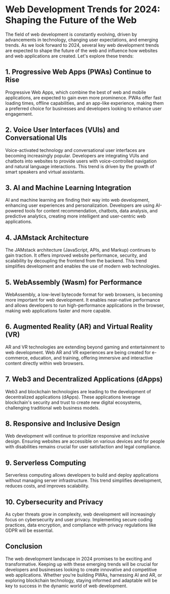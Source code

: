 # Web Development Trends for 2024: Shaping the Future of the Web

The field of web development is constantly evolving, driven by advancements in technology, changing user expectations, and emerging trends. As we look forward to 2024, several key web development trends are expected to shape the future of the web and influence how websites and web applications are created. Let's explore these trends:

## 1. **Progressive Web Apps (PWAs) Continue to Rise**

Progressive Web Apps, which combine the best of web and mobile applications, are expected to gain even more prominence. PWAs offer fast loading times, offline capabilities, and an app-like experience, making them a preferred choice for businesses and developers looking to enhance user engagement.

## 2. **Voice User Interfaces (VUIs) and Conversational UIs**

Voice-activated technology and conversational user interfaces are becoming increasingly popular. Developers are integrating VUIs and chatbots into websites to provide users with voice-controlled navigation and natural language interactions. This trend is driven by the growth of smart speakers and virtual assistants.

## 3. **AI and Machine Learning Integration**

AI and machine learning are finding their way into web development, enhancing user experiences and personalization. Developers are using AI-powered tools for content recommendation, chatbots, data analysis, and predictive analytics, creating more intelligent and user-centric web applications.

## 4. **JAMstack Architecture**

The JAMstack architecture (JavaScript, APIs, and Markup) continues to gain traction. It offers improved website performance, security, and scalability by decoupling the frontend from the backend. This trend simplifies development and enables the use of modern web technologies.

## 5. **WebAssembly (Wasm) for Performance**

WebAssembly, a low-level bytecode format for web browsers, is becoming more important for web development. It enables near-native performance and allows developers to run high-performance applications in the browser, making web applications faster and more capable.

## 6. **Augmented Reality (AR) and Virtual Reality (VR)**

AR and VR technologies are extending beyond gaming and entertainment to web development. Web AR and VR experiences are being created for e-commerce, education, and training, offering immersive and interactive content directly within web browsers.

## 7. **Web3 and Decentralized Applications (dApps)**

Web3 and blockchain technologies are leading to the development of decentralized applications (dApps). These applications leverage blockchain's security and trust to create new digital ecosystems, challenging traditional web business models.

## 8. **Responsive and Inclusive Design**

Web development will continue to prioritize responsive and inclusive design. Ensuring websites are accessible on various devices and for people with disabilities remains crucial for user satisfaction and legal compliance.

## 9. **Serverless Computing**

Serverless computing allows developers to build and deploy applications without managing server infrastructure. This trend simplifies development, reduces costs, and improves scalability.

## 10. **Cybersecurity and Privacy**

As cyber threats grow in complexity, web development will increasingly focus on cybersecurity and user privacy. Implementing secure coding practices, data encryption, and compliance with privacy regulations like GDPR will be essential.

## Conclusion

The web development landscape in 2024 promises to be exciting and transformative. Keeping up with these emerging trends will be crucial for developers and businesses looking to create innovative and competitive web applications. Whether you're building PWAs, harnessing AI and AR, or exploring blockchain technology, staying informed and adaptable will be key to success in the dynamic world of web development.